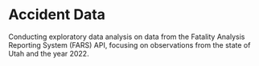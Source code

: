 # Accident Data
Conducting exploratory data analysis on data from the Fatality Analysis Reporting System (FARS) API, focusing on observations from the state of Utah and the year 2022.
